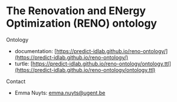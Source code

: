 # The Renovation and ENergy Optimization (RENO) ontology

Ontology
- documentation: [https://predict-idlab.github.io/reno-ontology/](https://predict-idlab.github.io/reno-ontology/)
- turtle: [https://predict-idlab.github.io/reno-ontology/ontology.ttl](https://predict-idlab.github.io/reno-ontology/ontology.ttl)

Contact
- Emma Nuyts: [emma.nuyts@ugent.be](mailto:emma.nuyts@ugent.be)
